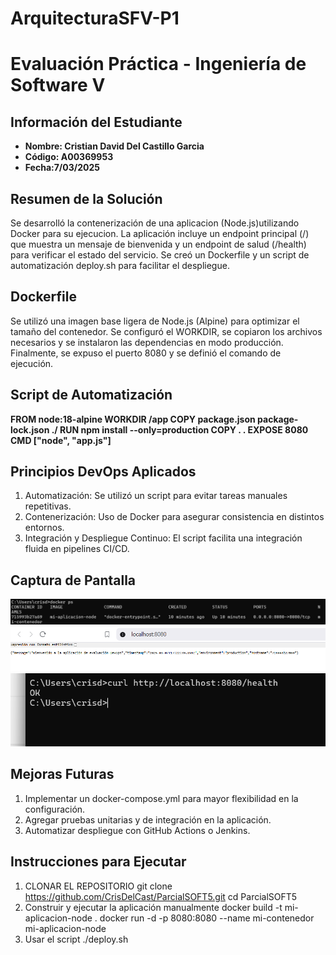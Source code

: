 # ArquitecturaSFV-P1

# Evaluación Práctica - Ingeniería de Software V

## Información del Estudiante
- **Nombre: Cristian David Del Castillo Garcia**
- **Código: A00369953**
- **Fecha:7/03/2025**

## Resumen de la Solución
Se desarrolló la contenerización de una aplicacion (Node.js)utilizando Docker para su ejecucion. La aplicación incluye un endpoint principal (/) que muestra un mensaje de bienvenida y un endpoint de salud (/health) para verificar el estado del servicio. Se creó un Dockerfile y un script de automatización deploy.sh para facilitar el despliegue.

## Dockerfile
Se utilizó una imagen base ligera de Node.js (Alpine) para optimizar el tamaño del contenedor. Se configuró el WORKDIR, se copiaron los archivos necesarios y se instalaron las dependencias en modo producción. Finalmente, se expuso el puerto 8080 y se definió el comando de ejecución.

## Script de Automatización
**FROM node:18-alpine
WORKDIR /app
COPY package.json package-lock.json ./
RUN npm install --only=production
COPY . .
EXPOSE 8080
CMD ["node", "app.js"]**

## Principios DevOps Aplicados
1. Automatización: Se utilizó un script para evitar tareas manuales repetitivas.
2. Contenerización: Uso de Docker para asegurar consistencia en distintos entornos.
3. Integración y Despliegue Continuo: El script facilita una integración fluida en pipelines CI/CD.

## Captura de Pantalla
![alt text](image.png)
![alt text](image-1.png)
![alt text](image-2.png)
## Mejoras Futuras
1. Implementar un docker-compose.yml para mayor flexibilidad en la configuración.
2. Agregar pruebas unitarias y de integración en la aplicación.
3. Automatizar despliegue con GitHub Actions o Jenkins.

## Instrucciones para Ejecutar
1. CLONAR EL REPOSITORIO
git clone https://github.com/CrisDelCast/ParcialSOFT5.git
cd ParcialSOFT5
2. Construir y ejecutar la aplicación manualmente
docker build -t mi-aplicacion-node .
docker run -d -p 8080:8080 --name mi-contenedor mi-aplicacion-node
3. Usar el script 
./deploy.sh
